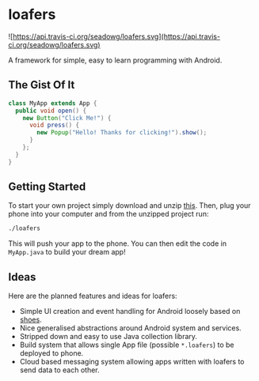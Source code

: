 # loafers
![https://api.travis-ci.org/seadowg/loafers.svg](https://api.travis-ci.org/seadowg/loafers.svg)

A framework for simple, easy to learn programming with Android.

## The Gist Of It

```java
class MyApp extends App {
  public void open() {
    new Button("Click Me!") {
      void press() {
        new Popup("Hello! Thanks for clicking!").show();
      }
    };
  }
}
```

## Getting Started

To start your own project simply download and unzip [this](http://github.com/seadowg/loafers-template/archive/master.zip).
Then, plug your phone into your computer and from the unzipped project run:

```bash
./loafers
```

This will push your app to the phone. You can then edit the code in `MyApp.java` to
build your dream app!

## Ideas

Here are the planned features and ideas for loafers:

* Simple UI creation and event handling for Android loosely based on [shoes](http://shoesrb.com/).
* Nice generalised abstractions around Android system and services.
* Stripped down and easy to use Java collection library.
* Build system that allows single App file (possible `*.loafers`) to be deployed to phone.
* Cloud based messaging system allowing apps written with loafers to send data to each other.
